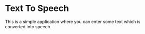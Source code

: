 # Text To Speech

This is a simple application where you can enter some text which is converted into speech.
